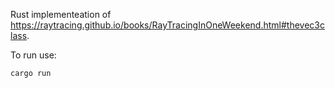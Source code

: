 Rust implementeation of https://raytracing.github.io/books/RayTracingInOneWeekend.html#thevec3class.


To run use:


`cargo run`